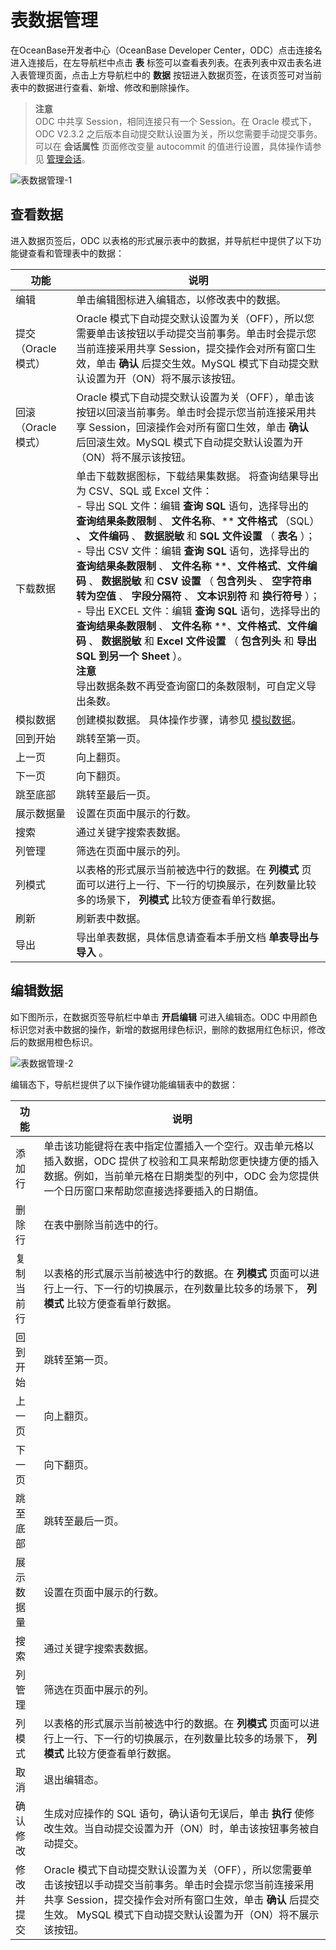 表数据管理 
==========================

在OceanBase开发者中心（OceanBase Developer Center，ODC）点击连接名进入连接后，在左导航栏中点击 **表** 标签可以查看表列表。在表列表中双击表名进入表管理页面，点击上方导航栏中的 **数据** 按钮进入数据页签，在该页签可对当前表中的数据进行查看、新增、修改和删除操作。

> **注意**  
> ODC 中共享 Session，相同连接只有一个 Session。在 Oracle 模式下，ODC V2.3.2 之后版本自动提交默认设置为关，所以您需要手动提交事务。可以在 **会话属性** 页面修改变量 autocommit 的值进行设置，具体操作请参见 [管理会话](../../10.web-odc-session-management.md)。

![表数据管理-1](https://obbusiness-private.oss-cn-shanghai.aliyuncs.com/doc/img/odc/340/%E8%A1%A8%E6%95%B0%E6%8D%AE%E7%AE%A1%E7%90%86-1.png)

查看数据 
-------------------------

进入数据页签后，ODC 以表格的形式展示表中的数据，并导航栏中提供了以下功能键查看和管理表中的数据：


|      功能       |                                                                                                                                                                                                                                                                                                                                                                                 说明                                                                                                                                                                                                                                                                                                                                                                                  |
|---------------|---------------------------------------------------------------------------------------------------------------------------------------------------------------------------------------------------------------------------------------------------------------------------------------------------------------------------------------------------------------------------------------------------------------------------------------------------------------------------------------------------------------------------------------------------------------------------------------------------------------------------------------------------------------------------------------------------------------------------------------------------------------------|
| 编辑            | 单击编辑图标进入编辑态，以修改表中的数据。                                                                                                                                                                                                                                                                                                                                                                                                                                                                                                                                                                                                                                                                                                                                               |
| 提交（Oracle 模式） | Oracle 模式下自动提交默认设置为关（OFF），所以您需要单击该按钮以手动提交当前事务。单击时会提示您当前连接采用共享 Session，提交操作会对所有窗口生效，单击 **确认** 后提交生效。MySQL 模式下自动提交默认设置为开（ON）将不展示该按钮。                                                                                                                                                                                                                                                                                                                                                                                                                                                                                                                                                                                                                                  |
| 回滚（Oracle 模式） | Oracle 模式下自动提交默认设置为关（OFF），单击该按钮以回滚当前事务。单击时会提示您当前连接采用共享 Session，回滚操作会对所有窗口生效，单击 **确认** 后回滚生效。MySQL 模式下自动提交默认设置为开（ON）将不展示该按钮。                                                                                                                                                                                                                                                                                                                                                                                                                                                                                                                                                                                                                                         |
| 下载数据          | 单击下载数据图标，下载结果集数据。 将查询结果导出为 CSV、SQL  或 Excel 文件：<br> - 导出 SQL 文件：编辑 **查询 SQL** 语句，选择导出的 **查询结果条数限制** 、 **文件名称**、** **文件格式** （SQL） **、** **文件编码** 、 **数据脱敏** 和 **SQL 文件设置** （ **表名** ）； <br>  - 导出 CSV 文件：编辑 **查询 SQL** 语句，选择导出的 **查询结果条数限制** 、 **文件名称** **、**文件格式**、**文件编码** 、 **数据脱敏** 和 **CSV 设置** （ **包含列头** 、 **空字符串转为空值** 、 **字段分隔符** 、 **文本识别符** 和 **换行符号** ）；<br>   - 导出 EXCEL 文件：编辑 **查询 SQL** 语句，选择导出的 **查询结果条数限制** 、 **文件名称** **、**文件格式**、**文件编码** 、 **数据脱敏** 和 **Excel 文件设置** （ **包含列头** 和 **导出 SQL 到另一个 Sheet** ）。<br> **注意** <br> 导出数据条数不再受查询窗口的条数限制，可自定义导出条数。    |
| 模拟数据          | 创建模拟数据。 具体操作步骤，请参见 [模拟数据](../../6.web-odc-use-tools/2.web-2.web-odc-data-mocking.md)。                                                                                                                                                                                                                                                                                                                                                                                                                                                                                                                                                                                                                                                                             |
| 回到开始          | 跳转至第一页。                                                                                                                                                                                                                                                                                                                                                                                                                                                                                                                                                                                                                                                                                                                                                             |
| 上一页           | 向上翻页。                                                                                                                                                                                                                                                                                                                                                                                                                                                                                                                                                                                                                                                                                                                                                               |
| 下一页           | 向下翻页。                                                                                                                                                                                                                                                                                                                                                                                                                                                                                                                                                                                                                                                                                                                                                               |
| 跳至底部          | 跳转至最后一页。                                                                                                                                                                                                                                                                                                                                                                                                                                                                                                                                                                                                                                                                                                                                                            |
| 展示数据量         | 设置在页面中展示的行数。                                                                                                                                                                                                                                                                                                                                                                                                                                                                                                                                                                                                                                                                                                                                                        |
| 搜索            | 通过关键字搜索表数据。                                                                                                                                                                                                                                                                                                                                                                                                                                                                                                                                                                                                                                                                                                                                                         |
| 列管理           | 筛选在页面中展示的列。                                                                                                                                                                                                                                                                                                                                                                                                                                                                                                                                                                                                                                                                                                                                                         |
| 列模式           | 以表格的形式展示当前被选中行的数据。在 **列模式** 页面可以进行上一行、下一行的切换展示，在列数量比较多的场景下， **列模式** 比较方便查看单行数据。                                                                                                                                                                                                                                                                                                                                                                                                                                                                                                                                                                                                                                                                                     |
| 刷新            | 刷新表中数据。                                                                                                                                                                                                                                                                                                                                                                                                                                                                                                                                                                                                                                                                                                                                                             |
| 导出            | 导出单表数据，具体信息请查看本手册文档 **单表导出与导入** 。                                                                                                                                                                                                                                                                                                                                                                                                                                                                                                                                                                                                                                                                                                                                   |



编辑数据 
-------------------------

如下图所示，在数据页签导航栏中单击 **开启编辑** 可进入编辑态。ODC 中用颜色标识您对表中数据的操作，新增的数据用绿色标识，删除的数据用红色标识，修改后的数据用橙色标识。

![表数据管理-2](https://obbusiness-private.oss-cn-shanghai.aliyuncs.com/doc/img/odc/340/%E8%A1%A8%E6%95%B0%E6%8D%AE%E7%AE%A1%E7%90%86-2.png)

编辑态下，导航栏提供了以下操作键功能编辑表中的数据：


|  功能   |                                                                         说明                                                                          |
|-------|-----------------------------------------------------------------------------------------------------------------------------------------------------|
| 添加行   | 单击该功能键将在表中指定位置插入一个空行。双击单元格以插入数据，ODC 提供了校验和工具来帮助您更快捷方便的插入数据。例如，当前单元格在日期类型的列中，ODC 会为您提供一个日历窗口来帮助您直接选择要插入的日期值。                                         |
| 删除行   | 在表中删除当前选中的行。                                                                                                                                        |
| 复制当前行 | 以表格的形式展示当前被选中行的数据。在 **列模式** 页面可以进行上一行、下一行的切换展示，在列数量比较多的场景下， **列模式** 比较方便查看单行数据。                                                                     |
| 回到开始  | 跳转至第一页。                                                                                                                                             |
| 上一页   | 向上翻页。                                                                                                                                               |
| 下一页   | 向下翻页。                                                                                                                                               |
| 跳至底部  | 跳转至最后一页。                                                                                                                                            |
| 展示数据量 | 设置在页面中展示的行数。                                                                                                                                        |
| 搜索    | 通过关键字搜索表数据。                                                                                                                                         |
| 列管理   | 筛选在页面中展示的列。                                                                                                                                         |
| 列模式   | 以表格的形式展示当前被选中行的数据。在 **列模式** 页面可以进行上一行、下一行的切换展示，在列数量比较多的场景下， **列模式** 比较方便查看单行数据。                                                                     |
| 取消    | 退出编辑态。                                                                                                                                              |
| 确认修改  | 生成对应操作的 SQL 语句，确认语句无误后，单击 **执行** 使修改生效。当自动提交设置为开（ON）时，单击该按钮事务被自动提交。                                                                                 |
| 修改并提交 | Oracle 模式下自动提交默认设置为关（OFF），所以您需要单击该按钮以手动提交当前事务。单击时会提示您当前连接采用共享 Session，提交操作会对所有窗口生效，单击 **确认** 后提交生效。 MySQL 模式下自动提交默认设置为开（ON）将不展示该按钮。 |



